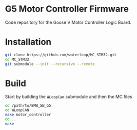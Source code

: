# G5 Motor Controller Firmware

Code repository for the Goose V Motor Controller Logic Board.

# Installation

```bash
git clone https://github.com/waterloop/MC_STM32.git
cd MC_STM32
git submodule --init --recursive --remote
```

# Build

Start by building the `WLoopCan` submodule and then the MC files

``` bash
cd /path/to/BMW_SW_G5
cd WLoopCAN
make motor_controller
cd ..
make
```
